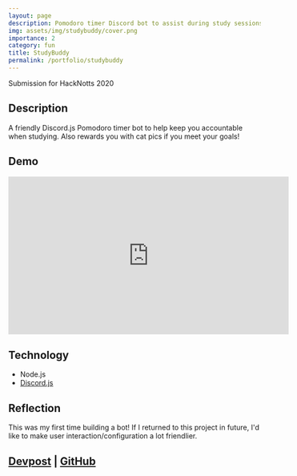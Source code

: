 ```yaml
---
layout: page
description: Pomodoro timer Discord bot to assist during study sessions, submission for HackNotts 2020
img: assets/img/studybuddy/cover.png
importance: 2
category: fun
title: StudyBuddy
permalink: /portfolio/studybuddy
---
```


Submission for HackNotts 2020

## Description

A friendly Discord.js Pomodoro timer bot to help keep you accountable when studying. Also rewards you with cat pics if you meet your goals!

## Demo

<iframe width="560" height="315" src="https://www.youtube.com/embed/VpVuGiMp_q0" frameborder="0" allow="autoplay; encrypted-media" allowfullscreen></iframe>

## Technology

- Node.js
- [Discord.js](https://discordjs.guide/)

## Reflection
This was my first time building a bot! If I returned to this project in future, I'd like to make user interaction/configuration a lot friendlier.


## [Devpost](https://devpost.com/software/study-buddy-a7v02h) | [GitHub](https://github.com/georgiamoore/StudyBuddy)
